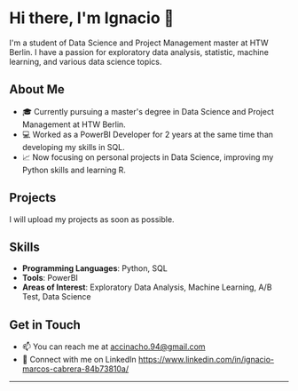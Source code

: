 
# Hi there, I'm Ignacio 👋

I'm a student of Data Science and Project Management master at HTW Berlin. I have a passion for exploratory data analysis, statistic, machine learning, and various data science topics.

## About Me

- 🎓 Currently pursuing a master's degree in Data Science and Project Management at HTW Berlin.
- 💻 Worked as a PowerBI Developer for 2 years at the same time than developing my skills in SQL.
- 📈 Now focusing on personal projects in Data Science, improving my Python skills and learning R.

## Projects

I will upload my projects as soon as possible.

## Skills

- **Programming Languages**: Python, SQL
- **Tools**: PowerBI
- **Areas of Interest**: Exploratory Data Analysis, Machine Learning, A/B Test, Data Science

## Get in Touch

- 📫 You can reach me at [accinacho.94@gmail.com](mailto:accinacho.94@gmail.com)
- 💼 Connect with me on LinkedIn https://www.linkedin.com/in/ignacio-marcos-cabrera-84b73810a/

---
